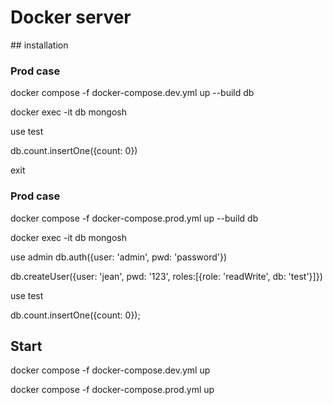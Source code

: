 # Docker server 

## installation 

### Prod case

docker compose -f docker-compose.dev.yml up --build db

docker exec -it db mongosh

use test

db.count.insertOne({count: 0})

exit

### Prod case

docker compose -f docker-compose.prod.yml up --build db

docker exec -it db mongosh

use admin
db.auth({user: 'admin', pwd: 'password'})

db.createUser({user: 'jean', pwd: '123', roles:[{role: 'readWrite', db: 'test'}]})

use test

db.count.insertOne({count: 0});

## Start

docker compose -f docker-compose.dev.yml up

docker compose -f docker-compose.prod.yml up